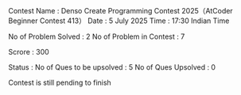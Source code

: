 Contest Name : Denso Create Programming Contest 2025（AtCoder Beginner Contest 413）
Date : 5 July 2025
Time : 17:30 Indian Time

No of Problem Solved : 2
No of Problem in Contest : 7

Scrore : 300

Status :
No of Ques to be upsolved : 5
No of Ques Upsolved : 0

Contest is still pending to finish


